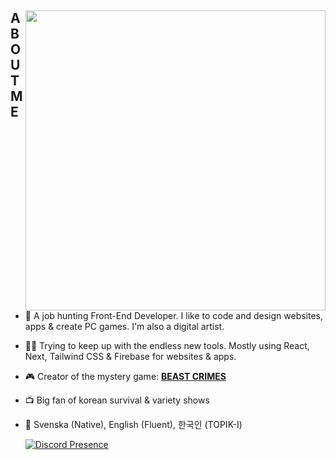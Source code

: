 <div>
  <img align="right" height="480" src="https://i.imgur.com/fOIAeij.png">
  <h2>ABOUT ME</h2>

- 🐧 A job hunting Front-End Developer. I like to code and design websites, apps & create PC games. I'm also a digital artist.
- 👨‍💻 Trying to keep up with the endless new tools. Mostly using React, Next, Tailwind CSS & Firebase for websites & apps.
- 🎮 Creator of the mystery game: [**BEAST CRIMES**](https://www.beastcrimes.com/)
- 📺 Big fan of korean survival & variety shows
- 💬 Svenska (Native), English (Fluent), 한국인 (TOPIK-I)
  
  [![Discord Presence](https://lanyard.cnrad.dev/api/351263861103394817?idleMessage=(ノ▔∀▔)ノ彡┻━┻)](https://discord.com/users/351263861103394817)
</div>
